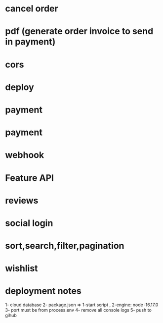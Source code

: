 
# cancel order
# pdf (generate order invoice to send in payment) 
# cors
# deploy
# payment
   # payment
   # webhook
# Feature API
# reviews 
# social login
# sort,search,filter,pagination
# wishlist





# deployment notes
1- cloud database
2- package.json => 1-start script , 2-engine: node :16.17.0
3- port must be from process.env
4- remove all console logs
5- push to gihub
